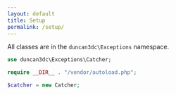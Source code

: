 ```yaml
---
layout: default
title: Setup
permalink: /setup/
---
```


All classes are in the `duncan3dc\Exceptions` namespace.

~~~php
use duncan3dc\Exceptions\Catcher;

require __DIR__ . "/vendor/autoload.php";

$catcher = new Catcher;
~~~
